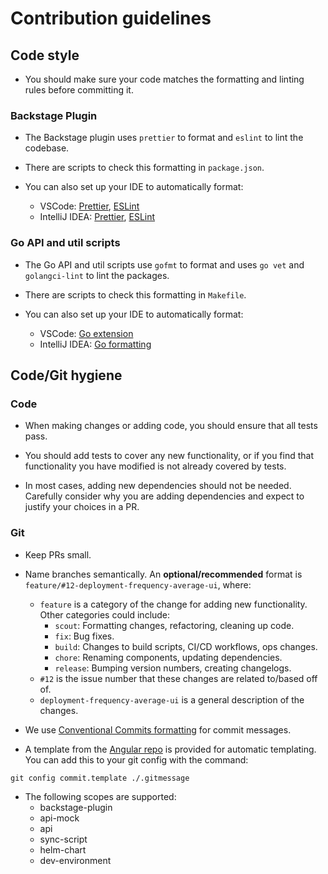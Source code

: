 # Contribution guidelines

## Code style

- You should make sure your code matches the formatting and linting rules before committing it.

### Backstage Plugin

- The Backstage plugin uses `prettier` to format and `eslint` to lint the codebase.

- There are scripts to check this formatting in `package.json`.

- You can also set up your IDE to automatically format:
  - VSCode: [Prettier](https://marketplace.visualstudio.com/items?itemName=esbenp.prettier-vscode), [ESLint](https://marketplace.visualstudio.com/items?itemName=dbaeumer.vscode-eslint)
  - IntelliJ IDEA: [Prettier](https://www.jetbrains.com/help/idea/prettier.html), [ESLint](https://www.jetbrains.com/help/idea/eslint.html)

### Go API and util scripts

- The Go API and util scripts use `gofmt` to format and uses `go vet` and `golangci-lint` to lint the packages.

- There are scripts to check this formatting in `Makefile`.

- You can also set up your IDE to automatically format:
  - VSCode: [Go extension](https://marketplace.visualstudio.com/items?itemName=golang.go)
  - IntelliJ IDEA: [Go formatting](https://www.jetbrains.com/help/idea/integration-with-go-tools.html#gofmt)

## Code/Git hygiene

### Code

- When making changes or adding code, you should ensure that all tests pass.

- You should add tests to cover any new functionality, or if you find that functionality you have modified is not already covered by tests.

- In most cases, adding new dependencies should not be needed. Carefully consider why you are adding dependencies and expect to justify your choices in a PR.

### Git

- Keep PRs small.

<!-- TODO Add this as a repo setting and remove this section -->

- Name branches semantically. An **optional/recommended** format is `feature/#12-deployment-frequency-average-ui`, where:

  - `feature` is a category of the change for adding new functionality. Other categories could include:
    - `scout`: Formatting changes, refactoring, cleaning up code.
    - `fix`: Bug fixes.
    - `build`: Changes to build scripts, CI/CD workflows, ops changes.
    - `chore`: Renaming components, updating dependencies.
    - `release`: Bumping version numbers, creating changelogs.
  - `#12` is the issue number that these changes are related to/based off of.
  - `deployment-frequency-average-ui` is a general description of the changes.

- We use [Conventional Commits formatting](https://www.conventionalcommits.org/en/v1.0.0/) for commit messages.
- A template from the [Angular repo](https://github.com/angular/angular/blob/main/.gitmessage) is provided for automatic templating. You can add this to your git config with the command:

```
git config commit.template ./.gitmessage
```

- The following scopes are supported:
  - backstage-plugin
  - api-mock
  - api
  - sync-script
  - helm-chart
  - dev-environment
